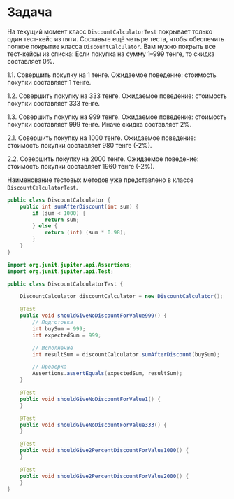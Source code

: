 # Задача

На текущий момент класс `DiscountCalculatorTest` покрывает только один тест-кейс из пяти. Составьте ещё четыре теста,
чтобы обеспечить полное покрытие класса `DiscountCalculator`.
Вам нужно покрыть все тест-кейсы из списка:
Если покупка на сумму 1–999 тенге, то скидка составляет 0%.

1.1. Совершить покупку на 1 тенге. Ожидаемое поведение: стоимость покупки составляет 1 тенге.

1.2. Совершить покупку на 333 тенге. Ожидаемое поведение: стоимость покупки составляет 333 тенге.

1.3. Совершить покупку на 999 тенге. Ожидаемое поведение: стоимость покупки составляет 999 тенге.
Иначе скидка составляет 2%.

2.1. Совершить покупку на 1000 тенге. Ожидаемое поведение: стоимость покупки составляет 980 тенге (-2%).

2.2. Совершить покупку на 2000 тенге. Ожидаемое поведение: стоимость покупки составляет 1960 тенге (-2%).

Наименование тестовых методов уже представлено в классе `DiscountCalculatorTest`.


```java
public class DiscountCalculator {
    public int sumAfterDiscount(int sum) {
        if (sum < 1000) {
            return sum;
        } else {
            return (int) (sum * 0.98);
        }
    }
}
```

```java
import org.junit.jupiter.api.Assertions;
import org.junit.jupiter.api.Test;

public class DiscountCalculatorTest {

    DiscountCalculator discountCalculator = new DiscountCalculator();

    @Test
    public void shouldGiveNoDiscountForValue999() {
        // Подготовка
        int buySum = 999;
        int expectedSum = 999;

        // Исполнение
        int resultSum = discountCalculator.sumAfterDiscount(buySum);

        // Проверка
        Assertions.assertEquals(expectedSum, resultSum);
    }

    @Test
    public void shouldGiveNoDiscountForValue1() {
    }

    @Test
    public void shouldGiveNoDiscountForValue333() {
    }

    @Test
    public void shouldGive2PercentDiscountForValue1000() {
    }

    @Test
    public void shouldGive2PercentDiscountForValue2000() {
    }
}
```